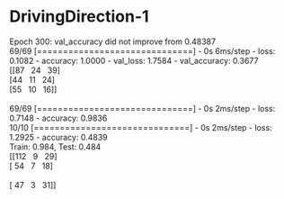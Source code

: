 # DrivingDirection-1

Epoch 300: val_accuracy did not improve from 0.48387 <br>
69/69 [==============================] - 0s 6ms/step - loss: 0.1082 - accuracy: 1.0000 - val_loss: 1.7584 - val_accuracy: 0.3677  <br>
[[87 &nbsp; 24 &nbsp; 39]  <br/>
 [44 &nbsp; 11 &nbsp; 24]  <br/>
 [55 &nbsp; 10 &nbsp; 16]] <br/>  
69/69 [==============================] - 0s 2ms/step - loss: 0.7148 - accuracy: 0.9836  <br>
10/10 [==============================] - 0s 2ms/step - loss: 1.2925 - accuracy: 0.4839  <br>
Train: 0.984, Test: 0.484  <br/>
[[112 &nbsp;  9 &nbsp;  29]             <br/>
 [ 54 &nbsp;  7 &nbsp;  18]             <br/>  
 [ 47 &nbsp;  3 &nbsp;  31]]            <br/>
